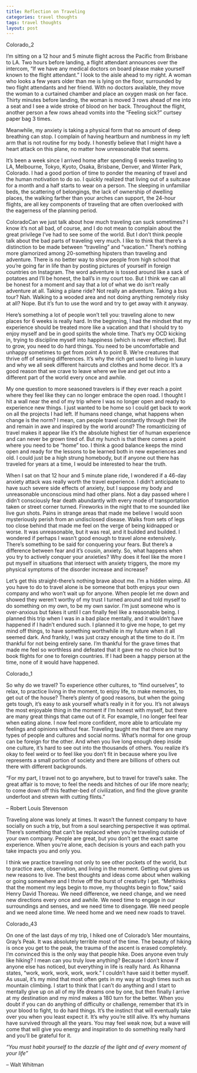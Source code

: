 ```yaml
---
title: Reflection on Traveling
categories: travel thoughts
tags: travel thoughts
layout: post
---
```


Colorado_2

I’m sitting on a 12 hour and 5 minute flight across the Pacific from Brisbane to LA. Two hours before landing, a flight attendant announces over the intercom, “If we have any medical doctors on board please make yourself known to the flight attendant.” I look to the aisle ahead to my right. A woman who looks a few years older than me is lying on the floor, surrounded by two flight attendants and her friend. With no doctors available, they move the woman to a curtained chamber and place an oxygen mask on her face. Thirty minutes before landing, the woman is moved 3 rows ahead of me into a seat and I see a wide stroke of blood on her back. Throughout the flight, another person a few rows ahead vomits into the “Feeling sick?” curtsey paper bag 3 times.

Meanwhile, my anxiety is taking a physical form that no amount of deep breathing can stop. I complain of having heartburn and numbness in my left arm that is not routine for my body. I honestly believe that I might have a heart attack on this plane, no matter how unreasonable that seems.

It’s been a week since I arrived home after spending 6 weeks traveling to LA, Melbourne, Tokyo, Kyoto, Osaka, Brisbane, Denver, and Winter Park, Colorado. I had a good portion of time to ponder the meaning of travel and the human motivation to do so. I quickly realized that living out of a suitcase for a month and a half starts to wear on a person. The sleeping in unfamiliar beds, the scattering of belongings, the lack of ownership of dwelling places, the walking farther than your arches can support, the 24-hour flights, are all key components of traveling that are often overlooked with the eagerness of the planning period.

ColoradoCan we just talk about how much traveling can suck sometimes? I know it’s not all bad, of course, and I do not mean to complain about the great privilege I’ve had to see some of the world. But I don’t think people talk about the bad parts of traveling very much. I like to think that there’s a distinction to be made between “traveling” and “vacation.” There’s nothing more glamorized among 20-something hipsters than traveling and adventure. There is no better way to show people from high school that you’re going far in life than by posting pictures of yourself in foreign countries on Instagram. The word adventure is tossed around like a sack of potatoes and I’ll be honest, the ball’s in my court too. But I think we can all be honest for a moment and say that a lot of what we do isn’t really adventure at all. Taking a plane ride? Not really an adventure. Taking a bus tour? Nah. Walking to a wooded area and not doing anything remotely risky at all? Nope. But it’s fun to use the word and try to get away with it anyway.

Here’s something a lot of people won’t tell you: traveling alone to new places for 6 weeks is really hard. In the beginning, I had the mindset that my experience should be treated more like a vacation and that I should try to enjoy myself and be in good spirits the whole time. That’s my OCD kicking in, trying to discipline myself into happiness (which is never effective). But to grow, you need to do hard things. You need to be uncomfortable and unhappy sometimes to get from point A to point B. We’re creatures that thrive off of sensing differences. It’s why the rich get used to living in luxury and why we all seek different haircuts and clothes and home decor. It’s a good reason that we crave to leave where we live and get out into a different part of the world every once and awhile.

My one question to more seasoned travelers is if they ever reach a point where they feel like they can no longer embrace the open road. I thought I hit a wall near the end of my trip where I was no longer open and ready to experience new things. I just wanted to be home so I could get back to work on all the projects I had left. If humans need change, what happens when change is the norm? I mean, can people travel constantly through their life and remain in awe and inspired by the world around? The romanticizing of travel makes it appear like it’s the absolute highest tier of human experience and can never be grown tired of. But my hunch is that there comes a point where you need to be “home” too. I think a good balance keeps the mind open and ready for the lessons to be learned both in new experiences and old. I could just be a high strung homebody, but if anyone out there has traveled for years at a time, I would be interested to hear the truth.

When I sat on that 12 hour and 5 minute plane ride, I wondered if a 46-day anxiety attack was really worth the travel experience. I didn’t anticipate to have such severe side effects of anxiety, but I suppose my body and unreasonable unconscious mind had other plans. Not a day passed where I didn’t consciously fear death abundantly with every mode of transportation taken or street corner turned. Fireworks in the night that to me sounded like live gun shots. Pains in strange areas that made me believe I would soon mysteriously perish from an undisclosed disease. Walks from sets of legs too close behind that made me feel on the verge of being kidnapped or worse. It was unreasonable, but it was real, and it builded and builded. I wondered if perhaps I wasn’t good enough to travel alone extensively. There’s something to be said for conquering your fears. But there’s a difference between fear and it’s cousin, anxiety. So, what happens when you try to actively conquer your anxieties? Why does it feel like the more I put myself in situations that intersect with anxiety triggers, the more my physical symptoms of the disorder increase and increase?

Let’s get this straight-there’s nothing brave about me. I’m a hidden wimp. All you have to do to travel alone is be someone that both enjoys your own company and who won’t wait up for anyone. When people let me down and showed they weren’t worthy of my trust I turned around and told myself to do something on my own, to be my own savior. I’m just someone who is over-anxious but fakes it until I can finally feel like a reasonable being. I planned this trip when I was in a bad place mentally, and it wouldn’t have happened if I hadn’t endured such. I planned it to give me hope, to get my mind off things, to have something worthwhile in my future when it all seemed dark. And frankly, I was just crazy enough at the time to do it. I’m thankful for not being entirely sane. I’m thankful for the grave times that made me feel so worthless and defeated that it gave me no choice but to book flights for one to foreign countries. If I had been a happy person at the time, none of it would have happened.

Colorado_1

So why do we travel? To experience other cultures, to “find ourselves”, to relax, to practice living in the moment, to enjoy life, to make memories, to get out of the house? There’s plenty of good reasons, but when the going gets tough, it’s easy to ask yourself what’s really in it for you. It’s not always the most enjoyable thing in the moment if I’m honest with myself, but there are many great things that came out of it. For example, I no longer feel fear when eating alone. I now feel more confident, more able to articulate my feelings and opinions without fear. Traveling taught me that there are many types of people and cultures and social norms. What’s normal for one group can be foreign for the other. And when you live long enough deep inside one culture, it’s hard to see out into the thousands of others. You realize it’s okay to feel weird or to feel like you don’t fit in because where you live represents a small portion of society and there are billions of others out there with different backgrounds.

“For my part, I travel not to go anywhere, but to travel for travel’s sake. The great affair is to move; to feel the needs and hitches of our life more nearly; to come down off this feather-bed of civilization, and find the glove granite underfoot and strewn with cutting flints.”

– Robert Louis Stevenson

Traveling alone was lonely at times. It wasn’t the funnest company to have socially on such a trip, but from a soul searching perspective it was optimal. There’s something that can’t be replaced when you’re traveling outside of your own company. People are great, but you don’t get the exact same experience. When you’re alone, each decision is yours and each path you take impacts you and only you.

I think we practice traveling not only to see other pockets of the world, but to practice awe, observation, and living in the moment. Getting out gives us new reasons to live. The best thoughts and ideas come about when walking or going somewhere and I thrive off the burst of creativity I get. “Methinks that the moment my legs begin to move, my thoughts begin to flow,” said Henry David Thoreau. We need difference, we need change, and we need new directions every once and awhile. We need time to engage in our surroundings and senses, and we need time to disengage. We need people and we need alone time. We need home and we need new roads to travel.

Colorado_43

On one of the last days of my trip, I hiked one of Colorado’s 14er mountains, Gray’s Peak. It was absolutely terrible most of the time. The beauty of hiking is once you get to the peak, the trauma of the ascent is erased completely. I’m convinced this is the only way that people hike. Does anyone even truly like hiking? I mean can you truly love anything? Because I don’t know if anyone else has noticed, but everything in life is really hard. As Rihanna states, “work, work, work, work, work.” I couldn’t have said it better myself. As usual, it’s my mind that most often gets in my way at tough times such as mountain climbing. I start to think that I can’t do anything and I start to mentally give up on all of my life dreams one by one, but then finally I arrive at my destination and my mind makes a 180 turn for the better. When you doubt if you can do anything of difficulty or challenge, remember that it’s in your blood to fight, to do hard things. It’s the instinct that will eventually take over you when you least expect it. It’s why you’re still alive. It’s why humans have survived through all the years. You may feel weak now, but a wave will come that will give you energy and inspiration to do something really hard and you’ll be grateful for it.

_“You must habit yourself to the dazzle of the light and of every moment of your life”_

– Walt Whitman
